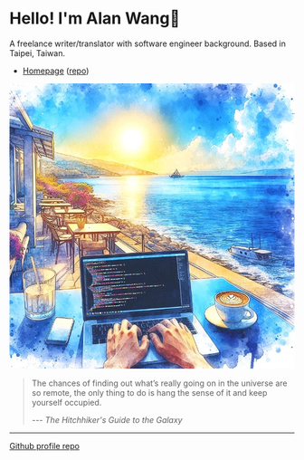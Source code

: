 # Hello! I'm Alan Wang👋

A freelance writer/translator with software engineer background. Based in Taipei, Taiwan.

- [Homepage](https://alankrantas.github.io/) ([repo](https://github.com/alankrantas/alankrantas.github.io))

![profile](profile.jpg)

> The chances of finding out what’s really going on in the universe are so remote, the only thing to do is hang the sense of it and keep yourself occupied.
> 
> --- _The Hitchhiker's Guide to the Galaxy_

---

[Github profile repo](https://github.com/alankrantas/alankrantas)
